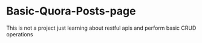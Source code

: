 # Basic-Quora-Posts-page
This is not a project just learning about restful apis and perform basic CRUD operations
